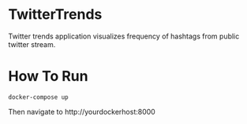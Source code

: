 # TwitterTrends

Twitter trends application visualizes frequency of hashtags from public twitter stream.

# How To Run
```
docker-compose up
```

Then navigate to http://yourdockerhost:8000
